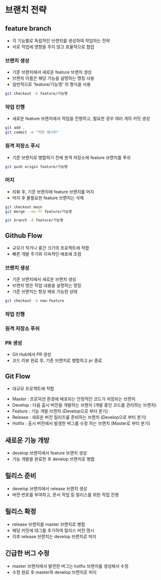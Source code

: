 # 브랜치 전략

## feature branch

- 각 기능별로 독립적인 브랜치를 생성하여 작업하는 전략
- 서로 작업에 영향을 주지 않고 효율적으로 협업

### 브랜치 생성
- 기준 브랜치에서 새로운 feature 브랜치 생성
- 브랜치 이름은 해당 기능을 설명하는 명칭 사용
- 일반적으로 'feature/기능명' 의 형식을 사용

```bash
git checkout -b feature/기능명
``` 

### 작업 진행
- 새로운 feature 브랜치에서 작업을 진행하고, 필요한 경우 여러 개의 커밋 생성

```bash
git add .
git commit -m "커밋 메시지"
```

### 원격 저장소 푸시
- 기준 브랜치로 병합하기 전에 원격 저장소에 feature 브랜치를 푸쉬

```bash
git push origin feature/기능명
```

### 머지
- 리뷰 후, 기준 브랜치에 feature 브랜치를 머지
- 머지 후 불필요한 feature 브랜치는 삭제

``` bash
git checkout main
git merge --no-ff feature/기능명

git branch -d feature/기능명
```

## Github Flow

- 규모가 작거나 중간 크기의 프로젝트에 적합
- 빠른 개발 주기와 지속적인 배포에 초점

### 브랜치 생성
- 기준 브랜치에서 새로운 브랜치 생성
- 브랜치 명은 작업 내용을 설명하는 명칭
- 기준 브랜치는 항상 배포 가능한 상태

```bash
git checkout -b new-feature
```

### 작업 진행

### 원격 저장소 푸쉬

### PR 생성
- Git Hub에서 PR 생성
- 코드 리뷰 완료 후, 기준 브랜치로 병합하고 pr 종료

## Git Flow

- 대규모 프로젝트에 적합

* Master : 프로덕션 환경에 배포되는 안정적인 코드가 저장되는 브랜치
* Develop : 다음 출시 버전을 개발하는 브랜치 (개발 중인 코드를 관리하는 브랜치)
* Feature : 기능 개발 브랜치 (Develop으로 부터 분기)
* Release : 새로운 버전 릴리즈를 준비하는 브랜치 (Develop으로 부터 분기)
* Hotfix : 출시 버전에서 발생한 버그를 수정 하는 브랜치 (Master로 부터 분기)

## 새로운 기능 개방
- develop 브랜치에서 feature 브랜치 생성
- 기능 개발을 완료한 후 develop 브랜치로 병합

## 릴리스 준비
- develop 브랜치에서 release 브랜치 생성
- 버전 번호를 부여하고, 문서 작업 등 릴리스를 위한 작업 진행

## 릴리스 확정
- release 브랜치를 master 브랜치로 병합
- 해당 커밋에 태그를 추가하여 릴리스 버전 명시
- 이후 release 브랜치는 develop 브랜치로 머지

## 긴급한 버그 수정
- master 브랜치에서 발견한 버그는 hotfix 브랜치를 생성해서 수정
- 수정 완료 후 master와 develop 브랜치로 머지
